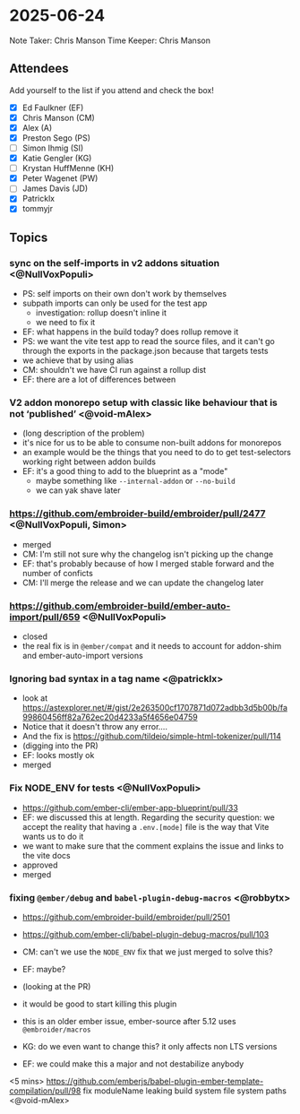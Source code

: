 # 2025-06-24

Note Taker: Chris Manson
Time Keeper: Chris Manson

## Attendees

Add yourself to the list if you attend and check the box!

- [x] Ed Faulkner (EF)
- [x] Chris Manson (CM)
- [x] Alex (A)
- [x] Preston Sego (PS)
- [ ] Simon Ihmig (SI)
- [x] Katie Gengler (KG) 
- [ ] Krystan HuffMenne (KH)
- [x] Peter Wagenet (PW)
- [ ] James Davis (JD)
- [x] Patricklx
- [x] tommyjr

## Topics

### sync on the self-imports in v2 addons situation <@NullVoxPopuli>

- PS: self imports on their own don't work by themselves
- subpath imports can only be used for the test app
  - investigation: rollup doesn't inline it
  - we need to fix it
- EF: what happens in the build today? does rollup remove it
- PS: we want the vite test app to read the source files, and it can't go through the exports in the package.json because that targets tests
- we achieve that by using alias
- CM: shouldn't we have CI run against a rollup dist
- EF: there are a lot of differences between

### V2 addon monorepo setup with classic like behaviour that is not ‘published’ <@void-mAlex>

- (long description of the problem)
- it's nice for us to be able to consume non-built addons for monorepos
- an example would be the things that you need to do to get test-selectors working right between addon builds 
- EF: it's a good thing to add to the blueprint as a "mode" 
  - maybe something like `--internal-addon` or `--no-build`
  - we can yak shave later

### https://github.com/embroider-build/embroider/pull/2477 <@NullVoxPopuli, Simon>

- merged
- CM: I'm still not sure why the changelog isn't picking up the change
- EF: that's probably because of how I merged stable forward and the number of conficts
- CM: I'll merge the release and we can update the changelog later


### https://github.com/embroider-build/ember-auto-import/pull/659 <@NullVoxPopuli>

- closed
- the real fix is in `@ember/compat` and it needs to account for addon-shim and ember-auto-import versions

### Ignoring bad syntax in a tag name <@patricklx>

- look at https://astexplorer.net/#/gist/2e263500cf1707871d072adbb3d5b00b/fa99860456ff82a762ec20d4233a5f4656e04759
- Notice that it doesn't throw any error….
- And the fix is https://github.com/tildeio/simple-html-tokenizer/pull/114 
- (digging into the PR)
- EF: looks mostly ok
- merged

### Fix NODE_ENV for tests <@NullVoxPopuli>

- https://github.com/ember-cli/ember-app-blueprint/pull/33
- EF: we discussed this at length. Regarding the security question: we accept the reality that having a `.env.[mode]` file is the way that Vite wants us to do it
- we want to make sure that the comment explains the issue and links to the vite docs
- approved
- merged

### fixing `@ember/debug` and `babel-plugin-debug-macros` <@robbytx>

- https://github.com/embroider-build/embroider/pull/2501
- https://github.com/ember-cli/babel-plugin-debug-macros/pull/103  

- CM: can't we use the `NODE_ENV` fix that we just merged to solve this?
- EF: maybe? 
- (looking at the PR)
- it would be good to start killing this plugin
- this is an older ember issue, ember-source after 5.12 uses `@embroider/macros`
- KG: do we even want to change this? it only affects non LTS versions
- EF: we could make this a major and not destabilize anybody

<5 mins> https://github.com/emberjs/babel-plugin-ember-template-compilation/pull/98 fix moduleName leaking build system file system paths <@void-mAlex>
